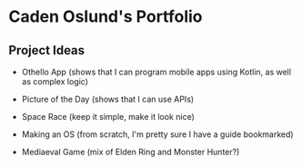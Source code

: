 # Caden Oslund's Portfolio

## Project Ideas

* Othello App (shows that I can program mobile apps using Kotlin, as well as complex logic)

* Picture of the Day (shows that I can use APIs)

* Space Race (keep it simple, make it look nice)

* Making an OS (from scratch, I'm pretty sure I have a guide bookmarked)

* Mediaeval Game (mix of Elden Ring and Monster Hunter?)